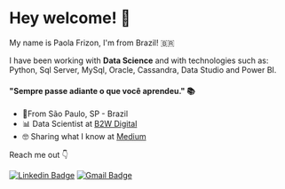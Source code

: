 #  Hey welcome! 👋

My name is Paola Frizon, I'm from Brazil! 🇧🇷 



I have been working with **Data Science** and with technologies such as: Python, Sql Server, MySql, Oracle, Cassandra, Data Studio and Power BI.

#### "Sempre passe adiante o que você aprendeu."  📚

- 📍From São Paulo, SP - Brazil 
- 📊 Data Scientist at [B2W Digital](https://ri.b2w.digital/)
- 🤓 Sharing what I know at [Medium](https://medium.com/@paolafrizon)

Reach me out 👇

[![Linkedin Badge](https://img.shields.io/badge/-LinkedIn-blue?style=flat-square&logo=Linkedin&logoColor=white&link=https://www.linkedin.com/in/paola-frizon)](https://br.linkedin.com/in/paola-frizon)
[![Gmail Badge](https://img.shields.io/badge/-paolafrizon277@gmail.com-FF0000?style=flat-square&logo=Gmail&logoColor=white&link=mailto:paolafrizon277@gmail.com)](mailto:paolafrizon277@gmail.com)
